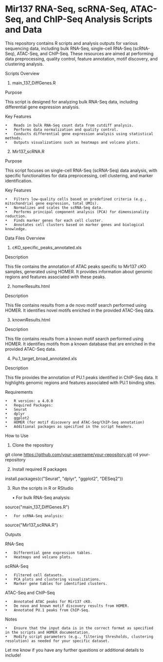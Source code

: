 # Mir137 RNA-Seq, scRNA-Seq, ATAC-Seq, and ChIP-Seq Analysis Scripts and Data

This repository contains R scripts and analysis outputs for various sequencing data, including bulk RNA-Seq, single-cell RNA-Seq (scRNA-Seq), ATAC-Seq, and ChIP-Seq. These resources are aimed at performing data preprocessing, quality control, feature annotation, motif discovery, and clustering analysis.

Scripts Overview

1. main_137_DiffGenes.R

Purpose

This script is designed for analyzing bulk RNA-Seq data, including differential gene expression analysis.

Key Features

	•	Reads in bulk RNA-Seq count data from cutdiff analysis.
	•	Performs data normalization and quality control.
	•	Conducts differential gene expression analysis using statistical methods.
	•	Outputs visualizations such as heatmaps and volcano plots.

2. Mir137_scRNA.R

Purpose

This script focuses on single-cell RNA-Seq (scRNA-Seq) data analysis, with specific functionalities for data preprocessing, cell clustering, and marker identification.

Key Features

	•	Filters low-quality cells based on predefined criteria (e.g., mitochondrial gene expression, total UMIs).
	•	Normalizes and scales the scRNA-Seq data.
	•	Performs principal component analysis (PCA) for dimensionality reduction.
	•	Finds marker genes for each cell cluster.
	•	Annotates cell clusters based on marker genes and biological knowledge.

Data Files Overview

1. cKO_specific_peaks_annotated.xls

Description

This file contains the annotation of ATAC peaks specific to Mir137 cKO samples, generated using HOMER. It provides information about genomic regions and features associated with these peaks.

2. homerResults.html

Description

This file contains results from a de novo motif search performed using HOMER. It identifies novel motifs enriched in the provided ATAC-Seq data.

3. knownResults.html

Description

This file contains results from a known motif search performed using HOMER. It identifies motifs from a known database that are enriched in the provided ATAC-Seq data.

4. Pu.1_target_broad_annotated.xls

Description

This file provides the annotation of PU.1 peaks identified in ChIP-Seq data. It highlights genomic regions and features associated with PU.1 binding sites.

Requirements

	•	R version: ≥ 4.0.0
	•	Required Packages:
	•	Seurat
	•	dplyr
	•	ggplot2
	•	HOMER (for motif discovery and ATAC-Seq/ChIP-Seq annotation)
	•	Additional packages as specified in the script headers.

How to Use

1. Clone the repository

git clone https://github.com/your-username/your-repository.git
cd your-repository

2. Install required R packages

install.packages(c("Seurat", "dplyr", "ggplot2", "DESeq2"))

3. Run the scripts in R or RStudio

	•	For bulk RNA-Seq analysis:

source("main_137_DiffGenes.R")


	•	For scRNA-Seq analysis:

source("Mir137_scRNA.R")

Outputs

RNA-Seq

	•	Differential gene expression tables.
	•	Heatmaps and volcano plots.

scRNA-Seq

	•	Filtered cell datasets.
	•	PCA plots and clustering visualizations.
	•	Marker gene tables for identified clusters.

ATAC-Seq and ChIP-Seq

	•	Annotated ATAC peaks for Mir137 cKO.
	•	De novo and known motif discovery results from HOMER.
	•	Annotated PU.1 peaks from ChIP-Seq.

Notes

	•	Ensure that the input data is in the correct format as specified in the scripts and HOMER documentation.
	•	Modify script parameters (e.g., filtering thresholds, clustering resolution) as needed for your specific dataset.

Let me know if you have any further questions or additional details to include!
